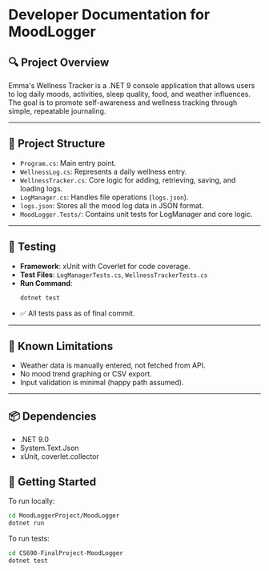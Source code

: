 # Developer Documentation for MoodLogger

## 🔍 Project Overview
Emma's Wellness Tracker is a .NET 9 console application that allows users to log daily moods, activities, sleep quality, food, and weather influences. The goal is to promote self-awareness and wellness tracking through simple, repeatable journaling.

---

## 🧱 Project Structure
- `Program.cs`: Main entry point.
- `WellnessLog.cs`: Represents a daily wellness entry.
- `WellnessTracker.cs`: Core logic for adding, retrieving, saving, and loading logs.
- `LogManager.cs`: Handles file operations (`logs.json`).
- `logs.json`: Stores all the mood log data in JSON format.
- `MoodLogger.Tests/`: Contains unit tests for LogManager and core logic.

---

## 🧪 Testing
- **Framework**: xUnit with Coverlet for code coverage.
- **Test Files**: `LogManagerTests.cs`, `WellnessTrackerTests.cs`
- **Run Command**:
  ```bash
  dotnet test
  ```
- ✅ All tests pass as of final commit.

---

## 🚧 Known Limitations
- Weather data is manually entered, not fetched from API.
- No mood trend graphing or CSV export.
- Input validation is minimal (happy path assumed).

--- 

## 📦 Dependencies
- .NET 9.0
- System.Text.Json
- xUnit, coverlet.collector

## 🚀 Getting Started
To run locally:
```bash
cd MoodLoggerProject/MoodLogger
dotnet run
```
To run tests:
```bash
cd CS690-FinalProject-MoodLogger
dotnet test
```
